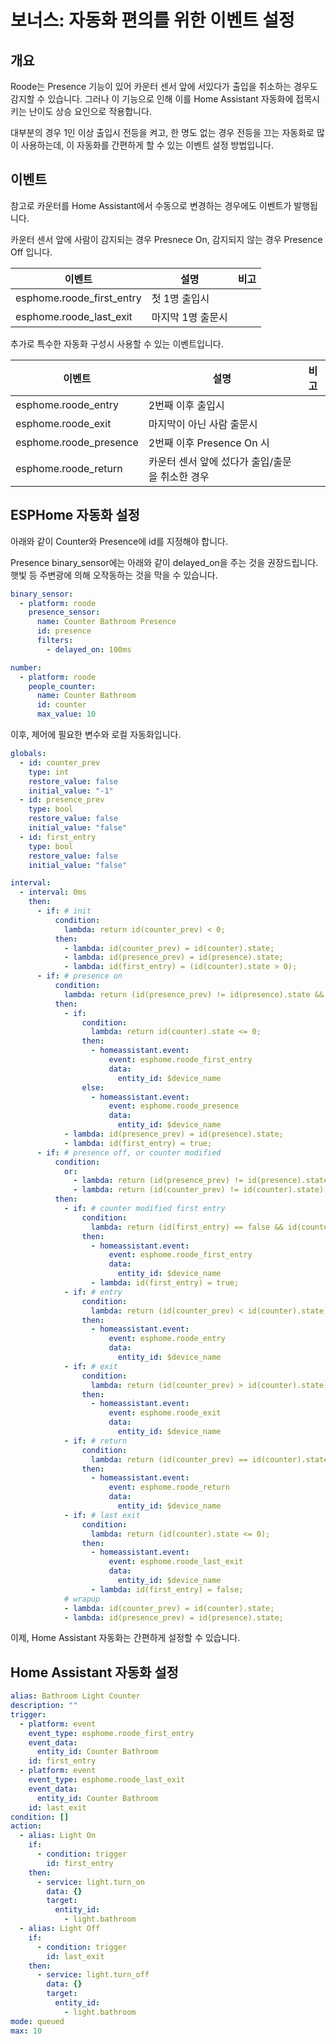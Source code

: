 # 보너스: 자동화 편의를 위한 이벤트 설정
## 개요
Roode는 Presence 기능이 있어 카운터 센서 앞에 서있다가 출입을 취소하는 경우도 감지할 수 있습니다. 그러나 이 기능으로 인해 이를 Home Assistant 자동화에 접목시키는 난이도 상승 요인으로 작용합니다.

대부분의 경우 1인 이상 출입시 전등을 켜고, 한 명도 없는 경우 전등을 끄는 자동화로 많이 사용하는데, 이 자동화를 간편하게 할 수 있는 이벤트 설정 방법입니다.


## 이벤트
참고로 카운터를 Home Assistant에서 수동으로 변경하는 경우에도 이벤트가 발행됩니다.

카운터 센서 앞에 사람이 감지되는 경우 Presnece On, 감지되지 않는 경우 Presence Off 입니다.

| 이벤트 | 설명 | 비고 |
| - | - | - |
| esphome.roode_first_entry | 첫 1명 출입시 | |
| esphome.roode_last_exit | 마지막 1명 출문시 | |

추가로 특수한 자동화 구성시 사용할 수 있는 이벤트입니다.

| 이벤트 | 설명 | 비고 |
| - | - | - |
| esphome.roode_entry | 2번째 이후 출입시 | |
| esphome.roode_exit | 마지막이 아닌 사람 출문시 | |
| esphome.roode_presence | 2번째 이후 Presence On 시 | |
| esphome.roode_return | 카운터 센서 앞에 섰다가 출입/출문을 취소한 경우 | |


## ESPHome 자동화 설정
아래와 같이 Counter와 Presence에 id를 지정해야 합니다.

Presence binary_sensor에는 아래와 같이 delayed_on을 주는 것을 권장드립니다. 햇빛 등 주변광에 의해 오작동하는 것을 막을 수 있습니다.

```yaml
binary_sensor:
  - platform: roode
    presence_sensor:
      name: Counter Bathroom Presence
      id: presence
      filters:
        - delayed_on: 100ms

number:
  - platform: roode
    people_counter:
      name: Counter Bathroom
      id: counter
      max_value: 10
```

이후, 제어에 필요한 변수와 로컬 자동화입니다.

```yaml
globals:
  - id: counter_prev
    type: int
    restore_value: false
    initial_value: "-1"
  - id: presence_prev
    type: bool
    restore_value: false
    initial_value: "false"
  - id: first_entry
    type: bool
    restore_value: false
    initial_value: "false"

interval:
  - interval: 0ms
    then:
      - if: # init
          condition:
            lambda: return id(counter_prev) < 0;
          then:
            - lambda: id(counter_prev) = id(counter).state;
            - lambda: id(presence_prev) = id(presence).state;
            - lambda: id(first_entry) = (id(counter).state > 0);
      - if: # presence on
          condition:
            lambda: return (id(presence_prev) != id(presence).state && id(presence).state);
          then:
            - if:
                condition:
                  lambda: return id(counter).state <= 0;
                then:
                  - homeassistant.event:
                      event: esphome.roode_first_entry
                      data:
                        entity_id: $device_name
                else:
                  - homeassistant.event:
                      event: esphome.roode_presence
                      data:
                        entity_id: $device_name
            - lambda: id(presence_prev) = id(presence).state;
            - lambda: id(first_entry) = true;
      - if: # presence off, or counter modified
          condition:
            or:
              - lambda: return (id(presence_prev) != id(presence).state && id(presence).state == false);
              - lambda: return (id(counter_prev) != id(counter).state);
          then:
            - if: # counter modified first entry
                condition:
                  lambda: return (id(first_entry) == false && id(counter_prev) <= 0 && id(counter).state > 0);
                then:
                  - homeassistant.event:
                      event: esphome.roode_first_entry
                      data:
                        entity_id: $device_name
                  - lambda: id(first_entry) = true;
            - if: # entry
                condition:
                  lambda: return (id(counter_prev) < id(counter).state);
                then:
                  - homeassistant.event:
                      event: esphome.roode_entry
                      data:
                        entity_id: $device_name
            - if: # exit
                condition:
                  lambda: return (id(counter_prev) > id(counter).state);
                then:
                  - homeassistant.event:
                      event: esphome.roode_exit
                      data:
                        entity_id: $device_name
            - if: # return
                condition:
                  lambda: return (id(counter_prev) == id(counter).state);
                then:
                  - homeassistant.event:
                      event: esphome.roode_return
                      data:
                        entity_id: $device_name
            - if: # last exit
                condition:
                  lambda: return (id(counter).state <= 0);
                then:
                  - homeassistant.event:
                      event: esphome.roode_last_exit
                      data:
                        entity_id: $device_name
                  - lambda: id(first_entry) = false;
            # wrapup
            - lambda: id(counter_prev) = id(counter).state;
            - lambda: id(presence_prev) = id(presence).state;
```

이제, Home Assistant 자동화는 간편하게 설정할 수 있습니다.


## Home Assistant 자동화 설정

```yaml
alias: Bathroom Light Counter
description: ""
trigger:
  - platform: event
    event_type: esphome.roode_first_entry
    event_data:
      entity_id: Counter Bathroom
    id: first_entry
  - platform: event
    event_type: esphome.roode_last_exit
    event_data:
      entity_id: Counter Bathroom
    id: last_exit
condition: []
action:
  - alias: Light On
    if:
      - condition: trigger
        id: first_entry
    then:
      - service: light.turn_on
        data: {}
        target:
          entity_id:
            - light.bathroom
  - alias: Light Off
    if:
      - condition: trigger
        id: last_exit
    then:
      - service: light.turn_off
        data: {}
        target:
          entity_id:
            - light.bathroom
mode: queued
max: 10
```
